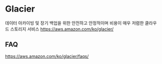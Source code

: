 # Glacier

데이터 아카이빙 및 장기 백업을 위한 안전하고 안정적이며 비용이 매우 저렴한 클라우드 스토리지 서비스
https://aws.amazon.com/ko/glacier/

## FAQ
https://aws.amazon.com/ko/glacier/faqs/
